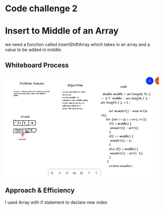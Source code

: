 # Code challenge 2

# Insert to Middle of an Array
we need  a function called insertShiftArray which takes in an array and a value to be added in middle.


## Whiteboard Process
![alt text](c2.png)


## Approach & Efficiency
I used Array with if statement to declare new index